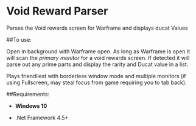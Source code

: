 # Void Reward Parser
Parses the Void rewards screen for Warframe and displays ducat Values

##To use:

Open in background with Warframe open. As long as Warframe is open it will scan the *primary monitor* for a void rewards screen.
If detected it will parse out any prime parts and display the rarity and Ducat value in a list.

Plays friendliest with borderless window mode and multiple monitors (if using Fullscreen, may steal focus from game requiring you to tab back).


##Requirements:

* **Windows 10**

* .Net Framework 4.5+
